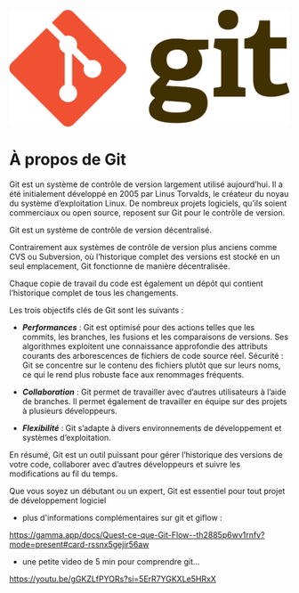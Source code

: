 <p align="center"><img width="600"src="../../images/git-logo.png"/><p>

# À propos de Git

Git est un système de contrôle de version largement utilisé aujourd’hui. Il a été initialement développé en 2005 par Linus Torvalds, le créateur du noyau du système d’exploitation Linux. De nombreux projets logiciels, qu’ils soient commerciaux ou open source, reposent sur Git pour le contrôle de version.

Git est un système de contrôle de version décentralisé.

Contrairement aux systèmes de contrôle de version plus anciens comme CVS ou Subversion, où l’historique complet des versions est stocké en un seul emplacement, Git fonctionne de manière décentralisée.

Chaque copie de travail du code est également un dépôt qui contient l’historique complet de tous les changements.

Les trois objectifs clés de Git sont les suivants :

- **_Performances_** : Git est optimisé pour des actions telles que les commits, les branches, les fusions et les comparaisons de versions. Ses algorithmes exploitent une connaissance approfondie des attributs courants des arborescences de fichiers de code source réel.
  Sécurité : Git se concentre sur le contenu des fichiers plutôt que sur leurs noms, ce qui le rend plus robuste face aux renommages fréquents.

- **_Collaboration_** : Git permet de travailler avec d’autres utilisateurs à l’aide de branches. Il permet également de travailler en équipe sur des projets à plusieurs développeurs.

- **_Flexibilité_** : Git s’adapte à divers environnements de développement et systèmes d’exploitation.

En résumé, Git est un outil puissant pour gérer l’historique des versions de votre code, collaborer avec d’autres développeurs et suivre les modifications au fil du temps.

Que vous soyez un débutant ou un expert, Git est essentiel pour tout projet de développement logiciel

- plus d'informations complémentaires sur git et giflow :

https://gamma.app/docs/Quest-ce-que-Git-Flow--th2885p6wv1rnfv?mode=present#card-rssnx5gejir56aw

- une petite video de 5 min pour comprendre git...

https://youtu.be/gGKZLfPYORs?si=5ErR7YGKXLe5HRxX
